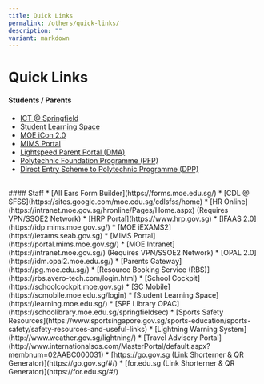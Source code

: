 ```yaml
---
title: Quick Links
permalink: /others/quick-links/
description: ""
variant: markdown
---
```

# **Quick Links**

#### Students / Parents
* [ICT @ Springfield](https://sites.google.com/view/ictspringfield)
*  [Student Learning Space](https://learning.moe.edu.sg/)
*  [MOE iCon 2.0](https://icon.moe.edu.sg)
*  [MIMS Portal](https://portal.mims.moe.gov.sg/)
*  [Lightspeed Parent Portal (DMA)](https://moes.portal.relay.school/)
* [Polytechnic Foundation Programme (PFP)](https://pfp.polytechnic.edu.sg/PFP/index.html)
* [Direct Entry Scheme to Polytechnic Programme (DPP)](https://www.ite.edu.sg/apply-for-ITE-courses/dpp)
<br>
#### Staff
* [All Ears Form Builder](https://forms.moe.edu.sg/)
* [CDL @ SFSS](https://sites.google.com/moe.edu.sg/cdlsfss/home)
* [HR Online](https://intranet.moe.gov.sg/hronline/Pages/Home.aspx) (Requires VPN/SSOE2 Network)
* [HRP Portal](https://www.hrp.gov.sg)
* [IFAAS 2.0](https://idp.mims.moe.gov.sg/)
* [MOE iEXAMS2](https://iexams.seab.gov.sg)
* [MIMS Portal](https://portal.mims.moe.gov.sg/)
* [MOE Intranet](https://intranet.moe.gov.sg/) (Requires VPN/SSOE2 Network)
* [OPAL 2.0](https://idm.opal2.moe.edu.sg/)
* [Parents Gateway](https://pg.moe.edu.sg/)
* [Resource Booking Service (RBS)](https://rbs.avero-tech.com/login.html)
* [School Cockpit](https://schoolcockpit.moe.gov.sg)
* [SC Mobile](https://scmobile.moe.edu.sg/login)
* [Student Learning Space](https://learning.moe.edu.sg/)
* [SPF Library OPAC](https://schoolibrary.moe.edu.sg/springfieldsec)
* [Sports Safety Resources](https://www.sportsingapore.gov.sg/sports-education/sports-safety/safety-resources-and-useful-links)
* [Lightning Warning System](http://www.weather.gov.sg/lightning/)
*   [Travel Advisory Portal](http://www.internationalsos.com/MasterPortal/default.aspx?membnum=02AABC000031)
*   [https://go.gov.sg (Link Shorterner &amp; QR Generator)](https://go.gov.sg/#/)
*   [for.edu.sg (Link Shorterner &amp; QR Generator)](https://for.edu.sg/#/)